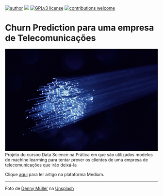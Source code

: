 [![author](https://img.shields.io/badge/author-Marcius%20D.%20Moraes-green)](https://www.linkedin.com/in/marciusdm) [![](https://img.shields.io/badge/python-3.7+-blue.svg)](https://www.python.org/downloads/release/python-365/) [![GPLv3 license](https://img.shields.io/badge/License-GPLv3-blue.svg)](http://perso.crans.org/besson/LICENSE.html) [![contributions welcome](https://img.shields.io/badge/contributions-welcome-brightgreen.svg?style=flat)](https://github.com/marciusdm/portfolio/issues)
#  Churn Prediction para uma empresa de Telecomunicações
<div align="center">
<img src="https://github.com/marciusdm/dsnp/blob/main/projeto5/BannerProjeto5.jpg?raw=true" width="600"/>
</div>
Projeto do cursoo Data Science na Prática em que são utilizados modelos de machine learming para tentar prever os clientes de uma empresa de telecomunicações que irão deixá-la

Clique [aqui](https://medium.com/@marciusdellano/churn-prediction-para-uma-empresa-de-telecomunicações-c4d5841baa95) para ler artigo na plataforma Medium.
<hr>
Foto de <a href="https://unsplash.com/@redaquamedia?utm_source=unsplash&utm_medium=referral&utm_content=creditCopyText">Denny Müller</a> na <a href="https://unsplash.com/pt-br/s/fotografias/telecommunication?utm_source=unsplash&utm_medium=referral&utm_content=creditCopyText">Unsplash</a>
  
